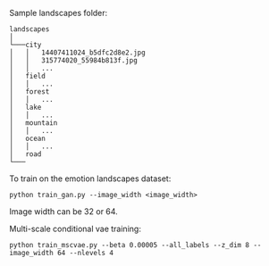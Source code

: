 Sample landscapes folder:


```
landscapes   
│
└───city
│   │   14407411024_b5dfc2d8e2.jpg
│   │   315774020_55984b813f.jpg
│   │   ...
│   field
│   │   ...
│   forest   
│   │   ...
│   lake
│   │   ...
│   mountain
│   │   ...
│   ocean
│   │   ...
│   road
└───  

```

To train on the emotion landscapes dataset:
```
python train_gan.py --image_width <image_width>
```
Image width can be 32 or 64.

Multi-scale conditional vae training:
``` 
python train_mscvae.py --beta 0.00005 --all_labels --z_dim 8 --image_width 64 --nlevels 4
```
